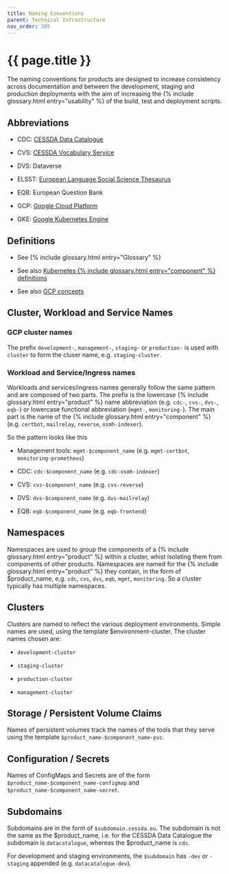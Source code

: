 ```yaml
---
title: Naming Conventions
parent: Technical Infrastructure
nav_order: 305
---
```


# {{ page.title }}

The naming conventions for products are designed to increase consistency across documentation and between the development,
 staging and production deployments with the aim of increasing the {% include glossary.html entry="usability" %} of the build,
 test and deployment scripts.

## Abbreviations

- CDC: [CESSDA Data Catalogue](<https://datacatalogue.cessda.eu/>)

- CVS: [CESSDA Vocabulary Service](<https://vocabularies.cessda.eu/#!discover>)

- DVS: Dataverse

- ELSST: [European Language Social Science Thesaurus](<https://elsst.ukdataservice.ac.uk/>)

- EQB: European Question Bank

- GCP: [Google Cloud Platform](<https://cloud.google.com>)

- GKE: [Google Kubernetes Engine](<https://console.cloud.google.com/kubernetes/>)

## Definitions

- See {% include glossary.html entry="Glossary" %}

- See also [Kubernetes  {% include glossary.html entry="component" %} definitions](https://kubernetes.io/docs/concepts/overview/components/)

- See also [GCP concepts](https://cloud.google.com/docs/overview/)

## Cluster, Workload and Service Names

### GCP cluster names

The prefix `development-`, `management-`, `staging-` or `production-` is used with `cluster` to form the cluser name, e.g. `staging-cluster`.

### Workload and Service/Ingress names

Workloads and services/ingress names generally follow the same pattern and are composed of two parts.
The prefix is the lowercase  {% include glossary.html entry="product" %} name abbreviation (e.g. `cdc-`, `cvs-`, `dvs-`, `eqb-`)
or lowercase functional abbreviation (`mgmt-`, `monitoring-`). The main part is the name of
the  {% include glossary.html entry="component" %} (e.g. `certbot`, `mailrelay`, `reverse`, `osmh-indexer`).

So the pattern looks like this

- Management tools: `mgmt-$component_name` (e.g. `mgmt-certbot`, `monitoring-prometheus`)

- CDC: `cdc-$component_name` (e.g. `cdc-osmh-indexer`)

- CVS: `cvs-$component_name` (e.g. `cvs-reverse`)

- DVS: `dvs-$component_name` (e.g. `dvs-mailrelay`)

- EQB: `eqb-$component_name` (e.g. `eqb-frontend`)

## Namespaces

Namespaces are used to group the components of a  {% include glossary.html entry="product" %}
within a cluster, whist isolating them from components of other products.
Namespaces are named for the  {% include glossary.html entry="product" %} they contain,
in the form of $product_name, e.g. `cdc`, `cvs`, `dvs`, `eqb`, `mgmt`, `monitoring`.
So a cluster typically has multiple namespaces.

## Clusters

Clusters are named to reflect the various deployment environments. Simple names are used, using the template $environment-cluster.
 The cluster names chosen are:

- `development-cluster`

- `staging-cluster`

- `production-cluster`

- `management-cluster`

## Storage / Persistent Volume Claims

Names of persistent volumes track the names of the tools that they serve using the template `$product_name-$component_name-pvc`.

## Configuration / Secrets

Names of ConfigMaps and Secrets are of the form `$product_name-$component_name-configmap` and `$product_name-$component_name-secret`.

## Subdomains

Subdomains are in the form of `$subdomain.cessda.eu`. The subdomain is not the same as the $product_name,
i.e. for the CESSDA Data Catalogue the subdomain is `datacatalogue`, whereas the $product_name is `cdc`.

For development and staging environments, the `$subdomain` has `-dev` or `-staging` appended (e.g. `datacatalogue-dev`).

